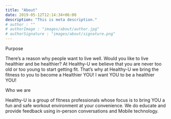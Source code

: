 ```yaml
---
title: "About"
date: 2019-05-12T12:14:34+06:00
description: "This is meta description."
# author : ""
# authorImage : "images/about/author.jpg"
# authorSignature : "images/about/signature.png"
---
```


Purpose  

There’s a reason why people want to live well. Would you like to live healthier and be healthier? At Healthy-U we believe that you are never too old or too young to start getting fit. That’s why at Healthy-U we bring the fitness to you to become a Healthier YOU! I want YOU to be a healthier YOU! 

Who we are 

Healthy-U is a group of fitness professionals whose focus is to bring YOU a fun and safe workout environment at your convenience. We do educate and provide feedback using in-person conversations and Mobile technology.